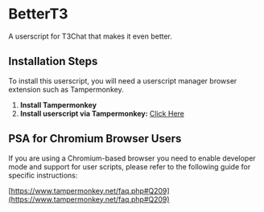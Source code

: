 # BetterT3
A userscript for T3Chat that makes it even better.

## Installation Steps
To install this userscript, you will need a userscript manager browser extension such as Tampermonkey.

1.  **Install Tampermonkey**
2.  **Install userscript via Tampermonkey:** [Click Here](https://github.com/2lay/bettert3/raw/refs/heads/main/src/bettert3.user.js)

## PSA for Chromium Browser Users

If you are using a Chromium-based browser you need to enable developer mode and support for user scripts, please refer to the following guide for specific instructions:

[https://www.tampermonkey.net/faq.php#Q209](https://www.tampermonkey.net/faq.php#Q209)
